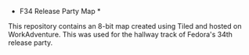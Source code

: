 * F34 Release Party Map *

This repository contains an 8-bit map created using Tiled and hosted on WorkAdventure. This was used for the hallway track of Fedora's 34th release party.
